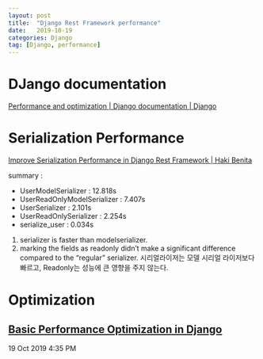 ```yaml
---
layout: post
title:  "Django Rest Framework performance"
date:   2019-10-19
categories: Django
tag: [Django, performance]
---
```


# DJango documentation
[Performance and optimization | Django documentation | Django](https://docs.djangoproject.com/en/2.2/topics/performance/)



# Serialization Performance
[Improve Serialization Performance in Django Rest Framework | Haki Benita](https://hakibenita.com/django-rest-framework-slow)

summary : 
- UserModelSerializer : 12.818s
- UserReadOnlyModelSerializer : 7.407s
- UserSerializer : 2.101s
- UserReadOnlySerializer : 2.254s
- serialize_user : 0.034s

1. serializer is faster than modelserializer.
2. marking the fields as readonly didn’t make a significant difference compared to the “regular” serializer.
시리얼라이저는 모델 시리얼 라이저보다 빠르고, Readonly는 성능에 큰 영향을 주지 않는다. 

# Optimization
[Basic Performance Optimization in Django](https://medium.com/@ryleysill93/basic-performance-optimization-in-django-ebd19089a33f)
---
19 Oct 2019 4:35 PM
